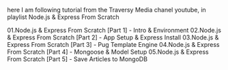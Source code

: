 here I am following tutorial from the Traversy Media chanel youtube, in playlist Node.js & Express From Scratch

01.Node.js & Express From Scratch [Part 1] - Intro & Environment
02.Node.js & Express From Scratch [Part 2] - App Setup & Express Install
03.Node.js & Express From Scratch [Part 3] - Pug Template Engine
04.Node.js & Express From Scratch [Part 4] - Mongoose & Model Setup
05.Node.js & Express From Scratch [Part 5] - Save Articles to MongoDB